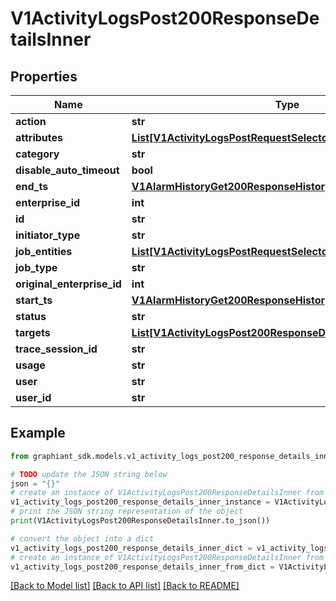 # V1ActivityLogsPost200ResponseDetailsInner


## Properties

Name | Type | Description | Notes
------------ | ------------- | ------------- | -------------
**action** | **str** |  | [optional] 
**attributes** | [**List[V1ActivityLogsPostRequestSelectorJobEntity]**](V1ActivityLogsPostRequestSelectorJobEntity.md) |  | [optional] 
**category** | **str** |  | [optional] 
**disable_auto_timeout** | **bool** |  | [optional] 
**end_ts** | [**V1AlarmHistoryGet200ResponseHistoryInnerTime**](V1AlarmHistoryGet200ResponseHistoryInnerTime.md) |  | [optional] 
**enterprise_id** | **int** |  | [optional] 
**id** | **str** |  | [optional] 
**initiator_type** | **str** |  | [optional] 
**job_entities** | [**List[V1ActivityLogsPostRequestSelectorJobEntity]**](V1ActivityLogsPostRequestSelectorJobEntity.md) |  | [optional] 
**job_type** | **str** |  | [optional] 
**original_enterprise_id** | **int** |  | [optional] 
**start_ts** | [**V1AlarmHistoryGet200ResponseHistoryInnerTime**](V1AlarmHistoryGet200ResponseHistoryInnerTime.md) |  | [optional] 
**status** | **str** |  | [optional] 
**targets** | [**List[V1ActivityLogsPost200ResponseDetailsInnerTargetsInner]**](V1ActivityLogsPost200ResponseDetailsInnerTargetsInner.md) |  | [optional] 
**trace_session_id** | **str** |  | [optional] 
**usage** | **str** |  | [optional] 
**user** | **str** |  | [optional] 
**user_id** | **str** |  | [optional] 

## Example

```python
from graphiant_sdk.models.v1_activity_logs_post200_response_details_inner import V1ActivityLogsPost200ResponseDetailsInner

# TODO update the JSON string below
json = "{}"
# create an instance of V1ActivityLogsPost200ResponseDetailsInner from a JSON string
v1_activity_logs_post200_response_details_inner_instance = V1ActivityLogsPost200ResponseDetailsInner.from_json(json)
# print the JSON string representation of the object
print(V1ActivityLogsPost200ResponseDetailsInner.to_json())

# convert the object into a dict
v1_activity_logs_post200_response_details_inner_dict = v1_activity_logs_post200_response_details_inner_instance.to_dict()
# create an instance of V1ActivityLogsPost200ResponseDetailsInner from a dict
v1_activity_logs_post200_response_details_inner_from_dict = V1ActivityLogsPost200ResponseDetailsInner.from_dict(v1_activity_logs_post200_response_details_inner_dict)
```
[[Back to Model list]](../README.md#documentation-for-models) [[Back to API list]](../README.md#documentation-for-api-endpoints) [[Back to README]](../README.md)


